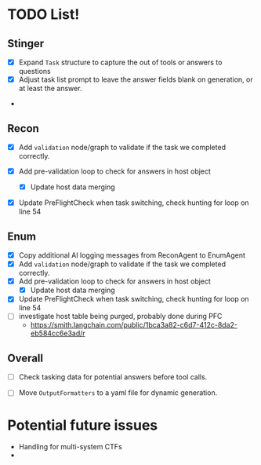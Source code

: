 # TODO List!
## Stinger
* [x] Expand `Task` structure to capture the out of tools or answers to questions
* [x] Adjust task list prompt to leave the answer fields blank on generation, or at least the answer.
* 

## Recon
* [x] Add `validation` node/graph to validate if the task we completed correctly.
* [x] Add pre-validation loop to check for answers in host object
  * [x] Update host data merging
* [x] Update PreFlightCheck when task switching, check hunting for loop on line 54


## Enum
* [x] Copy additional AI logging messages from ReconAgent to EnumAgent
* [x] Add `validation` node/graph to validate if the task we completed correctly.
* [x] Add pre-validation loop to check for answers in host object
  * [x] Update host data merging
* [x] Update PreFlightCheck when task switching, check hunting for loop on line 54
* [ ] investigate host table being purged, probably done during PFC
  *  https://smith.langchain.com/public/1bca3a82-c6d7-412c-8da2-eb584cc6e3ad/r

## Overall
* [ ] Check tasking data for potential answers before tool calls.
* [ ] Move `OutputFormatters` to a yaml file for dynamic generation.


# Potential future issues
* Handling for multi-system CTFs
* 